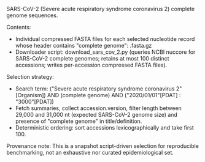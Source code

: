 SARS-CoV-2 (Severe acute respiratory syndrome coronavirus 2) complete genome sequences.

Contents:
- Individual compressed FASTA files for each selected nucleotide record whose header contains "complete genome": <accession>.fasta.gz
- Downloader script: download_sars_cov_2.py (queries NCBI nuccore for SARS-CoV-2 complete genomes; retains at most 100 distinct accessions; writes per-accession compressed FASTA files).

Selection strategy:
- Search term: ("Severe acute respiratory syndrome coronavirus 2"[Organism]) AND (complete genome) AND ("2020/01/01"[PDAT] : "3000"[PDAT])
- Fetch summaries, collect accession.version, filter length between 29,000 and 31,000 nt (expected SARS-CoV-2 genome size) and presence of "complete genome" in title/definition.
- Deterministic ordering: sort accessions lexicographically and take first 100.

Provenance note: This is a snapshot script-driven selection for reproducible benchmarking, not an exhaustive nor curated epidemiological set.
